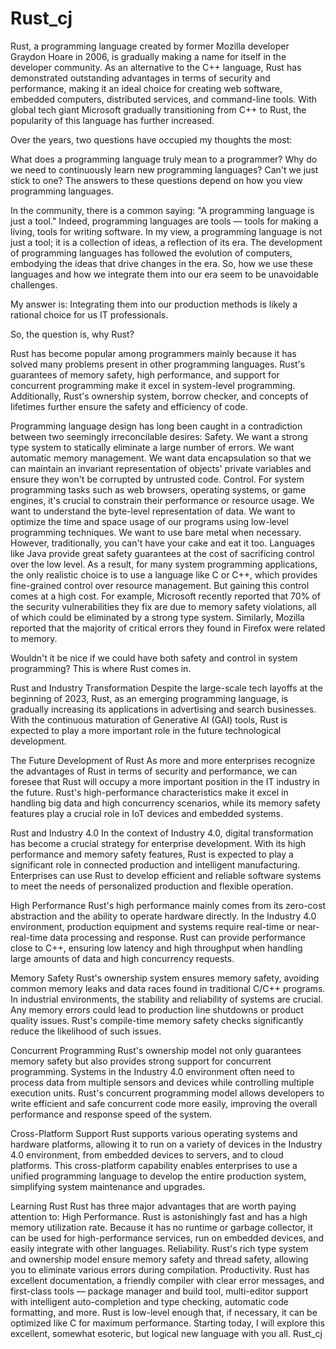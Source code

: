 # Rust_cj
Rust, a programming language created by former Mozilla developer Graydon Hoare in 2006, is gradually making a name for itself in the developer community. As an alternative to the C++ language, Rust has demonstrated outstanding advantages in terms of security and performance, making it an ideal choice for creating web software, embedded computers, distributed services, and command-line tools. With global tech giant Microsoft gradually transitioning from C++ to Rust, the popularity of this language has further increased.

Over the years, two questions have occupied my thoughts the most:

What does a programming language truly mean to a programmer?
Why do we need to continuously learn new programming languages? Can't we just stick to one?
The answers to these questions depend on how you view programming languages.

In the community, there is a common saying: "A programming language is just a tool." Indeed, programming languages are tools — tools for making a living, tools for writing software. In my view, a programming language is not just a tool; it is a collection of ideas, a reflection of its era. The development of programming languages has followed the evolution of computers, embodying the ideas that drive changes in the era. So, how we use these languages and how we integrate them into our era seem to be unavoidable challenges.

My answer is: Integrating them into our production methods is likely a rational choice for us IT professionals.

So, the question is, why Rust?

Rust has become popular among programmers mainly because it has solved many problems present in other programming languages. Rust's guarantees of memory safety, high performance, and support for concurrent programming make it excel in system-level programming. Additionally, Rust's ownership system, borrow checker, and concepts of lifetimes further ensure the safety and efficiency of code.

Programming language design has long been caught in a contradiction between two seemingly irreconcilable desires:
Safety. We want a strong type system to statically eliminate a large number of errors. We want automatic memory management. We want data encapsulation so that we can maintain an invariant representation of objects' private variables and ensure they won't be corrupted by untrusted code.
Control. For system programming tasks such as web browsers, operating systems, or game engines, it's crucial to constrain their performance or resource usage. We want to understand the byte-level representation of data. We want to optimize the time and space usage of our programs using low-level programming techniques. We want to use bare metal when necessary.
However, traditionally, you can't have your cake and eat it too. Languages like Java provide great safety guarantees at the cost of sacrificing control over the low level. As a result, for many system programming applications, the only realistic choice is to use a language like C or C++, which provides fine-grained control over resource management. But gaining this control comes at a high cost. For example, Microsoft recently reported that 70% of the security vulnerabilities they fix are due to memory safety violations, all of which could be eliminated by a strong type system. Similarly, Mozilla reported that the majority of critical errors they found in Firefox were related to memory.

Wouldn't it be nice if we could have both safety and control in system programming? This is where Rust comes in.

Rust and Industry Transformation
Despite the large-scale tech layoffs at the beginning of 2023, Rust, as an emerging programming language, is gradually increasing its applications in advertising and search businesses. With the continuous maturation of Generative AI (GAI) tools, Rust is expected to play a more important role in the future technological development.

The Future Development of Rust
As more and more enterprises recognize the advantages of Rust in terms of security and performance, we can foresee that Rust will occupy a more important position in the IT industry in the future. Rust's high-performance characteristics make it excel in handling big data and high concurrency scenarios, while its memory safety features play a crucial role in IoT devices and embedded systems.

Rust and Industry 4.0
In the context of Industry 4.0, digital transformation has become a crucial strategy for enterprise development. With its high performance and memory safety features, Rust is expected to play a significant role in connected production and intelligent manufacturing. Enterprises can use Rust to develop efficient and reliable software systems to meet the needs of personalized production and flexible operation.

High Performance
Rust's high performance mainly comes from its zero-cost abstraction and the ability to operate hardware directly. In the Industry 4.0 environment, production equipment and systems require real-time or near-real-time data processing and response. Rust can provide performance close to C++, ensuring low latency and high throughput when handling large amounts of data and high concurrency requests.

Memory Safety
Rust's ownership system ensures memory safety, avoiding common memory leaks and data races found in traditional C/C++ programs. In industrial environments, the stability and reliability of systems are crucial. Any memory errors could lead to production line shutdowns or product quality issues. Rust's compile-time memory safety checks significantly reduce the likelihood of such issues.

Concurrent Programming
Rust's ownership model not only guarantees memory safety but also provides strong support for concurrent programming. Systems in the Industry 4.0 environment often need to process data from multiple sensors and devices while controlling multiple execution units. Rust's concurrent programming model allows developers to write efficient and safe concurrent code more easily, improving the overall performance and response speed of the system.

Cross-Platform Support
Rust supports various operating systems and hardware platforms, allowing it to run on a variety of devices in the Industry 4.0 environment, from embedded devices to servers, and to cloud platforms. This cross-platform capability enables enterprises to use a unified programming language to develop the entire production system, simplifying system maintenance and upgrades.

Learning Rust
Rust has three major advantages that are worth paying attention to:
High Performance. Rust is astonishingly fast and has a high memory utilization rate. Because it has no runtime or garbage collector, it can be used for high-performance services, run on embedded devices, and easily integrate with other languages.
Reliability. Rust's rich type system and ownership model ensure memory safety and thread safety, allowing you to eliminate various errors during compilation.
Productivity. Rust has excellent documentation, a friendly compiler with clear error messages, and first-class tools — package manager and build tool, multi-editor support with intelligent auto-completion and type checking, automatic code formatting, and more.
Rust is low-level enough that, if necessary, it can be optimized like C for maximum performance.
Starting today, I will explore this excellent, somewhat esoteric, but logical new language with you all.
Rust_cj
